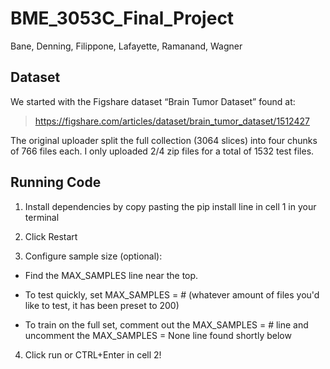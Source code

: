 # BME_3053C_Final_Project
Bane, Denning, Filippone, Lafayette, Ramanand, Wagner

## Dataset

We started with the Figshare dataset “Brain Tumor Dataset” found at:

> https://figshare.com/articles/dataset/brain_tumor_dataset/1512427


The original uploader split the full collection (3064 slices) into four chunks of 766 files each. I only uploaded 2/4 zip files for a total of 1532 test files. 

## Running Code

1. Install dependencies by copy pasting the pip install line in cell 1 in your terminal

2. Click Restart 

3. Configure sample size (optional):

- Find the MAX_SAMPLES line near the top.

- To test quickly, set MAX_SAMPLES = # (whatever amount of files you'd like to test, it has been preset to 200)

- To train on the full set, comment out the MAX_SAMPLES = # line and uncomment the 
MAX_SAMPLES = None line found shortly below

4. Click run or CTRL+Enter in cell 2! 